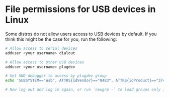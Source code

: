 # File permissions for USB devices in Linux

Some distros do not allow users access to USB devices by default. If you think this might be the case for you, run the following:

```bash
# Allow access to serial devices
adduser <your username> dialout

# Allow access to other USB devices
adduser <your username> plugdev

# Set SWD debugger to access by plugdev group
echo 'SUBSYSTEM=="usb", ATTRS{idVendor}=="0483", ATTRS{idProduct}=="3748", MODE="0660", GROUP="plugdev"' > /etc/udev/rules.d/49-ecsc.rules

# Now log out and log in again, or run `newgrp -` to load groups only in the current shell
```